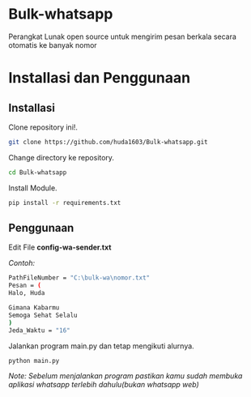 # Bulk-whatsapp
Perangkat Lunak open source untuk mengirim pesan berkala secara otomatis ke banyak nomor

# Installasi dan Penggunaan

## Installasi

Clone repository ini!.

```bash
git clone https://github.com/huda1603/Bulk-whatsapp.git
```

Change directory ke repository.

```bash
cd Bulk-whatsapp
```

Install Module.

```bash
pip install -r requirements.txt
```

## Penggunaan

Edit File **config-wa-sender.txt**

*Contoh:*
```bash
PathFileNumber = "C:\bulk-wa\nomor.txt"
Pesan = (
Halo, Huda

Gimana Kabarmu
Semoga Sehat Selalu
)
Jeda_Waktu = "16"
```

Jalankan program main.py dan tetap mengikuti alurnya.

```bash
python main.py
```
*Note: Sebelum menjalankan program pastikan kamu sudah membuka aplikasi whatsapp terlebih dahulu(bukan whatsapp web)*
